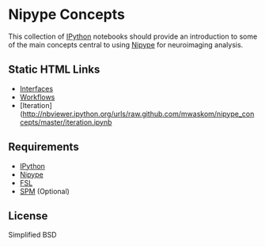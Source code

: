 Nipype Concepts
===============

This collection of [IPython](http://ipython.org/)
notebooks should provide an introduction to some of the 
main concepts central to using [Nipype](http://nipy.sourceforge.net/nipype/)
for neuroimaging analysis. 

Static HTML Links
-----------------

- [Interfaces](http://nbviewer.ipython.org/urls/raw.github.com/mwaskom/nipype_concepts/master/interfaces.ipynb)
- [Workflows](http://nbviewer.ipython.org/urls/raw.github.com/mwaskom/nipype_concepts/master/workflows.ipynb)
- [Iteration](http://nbviewer.ipython.org/urls/raw.github.com/mwaskom/nipype_concepts/master/iteration.ipynb

Requirements
------------

- [IPython](http://ipython.org/)
- [Nipype](http://nipy.sourceforge.net/nipype/)
- [FSL](http://fsl.fmrib.ox.ac.uk/fsl/fslwiki/)
- [SPM](http://www.fil.ion.ucl.ac.uk/spm/) (Optional)

License
-------

Simplified BSD
